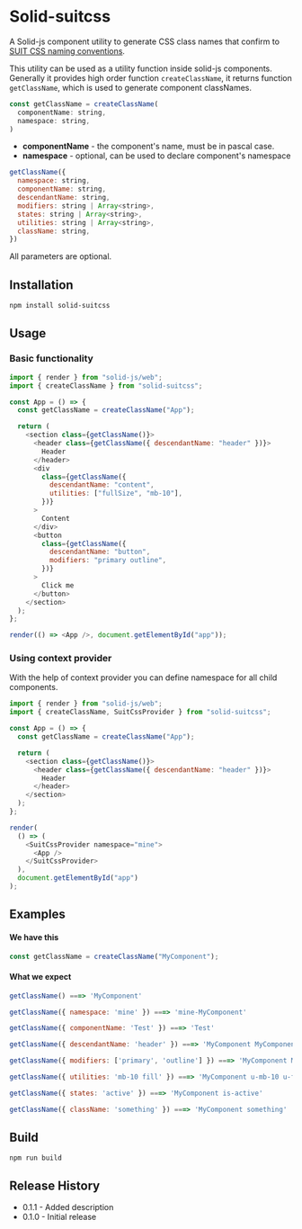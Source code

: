 # Solid-suitcss

A Solid-js component utility to generate CSS class names that confirm to [SUIT CSS naming conventions](https://github.com/suitcss/suit/blob/master/doc/naming-conventions.md).

This utility can be used as a utility function inside solid-js components. Generally it provides high order function `createClassName`, it returns function `getClassName`, which is used to generate component classNames.

```JavaScript
const getClassName = createClassName(
  componentName: string,
  namespace: string,
)
```

* __componentName__ - the component's name, must be in pascal case.
* __namespace__ - optional, can be used to declare component's namespace

```JavaScript
getClassName({
  namespace: string,
  componentName: string,
  descendantName: string,
  modifiers: string | Array<string>,
  states: string | Array<string>,
  utilities: string | Array<string>,
  className: string,
})
```

All parameters are optional.

## Installation

```
npm install solid-suitcss
```

## Usage

### Basic functionality

```JavaScript
import { render } from "solid-js/web";
import { createClassName } from "solid-suitcss";

const App = () => {
  const getClassName = createClassName("App");

  return (
    <section class={getClassName()}>
      <header class={getClassName({ descendantName: "header" })}>
        Header
      </header>
      <div
        class={getClassName({
          descendantName: "content",
          utilities: ["fullSize", "mb-10"],
        })}
      >
        Content
      </div>
      <button
        class={getClassName({
          descendantName: "button",
          modifiers: "primary outline",
        })}
      >
        Click me
      </button>
    </section>
  );
};

render(() => <App />, document.getElementById("app"));
```

### Using context provider

With the help of context provider you can define namespace for all child components.

```JavaScript
import { render } from "solid-js/web";
import { createClassName, SuitCssProvider } from "solid-suitcss";

const App = () => {
  const getClassName = createClassName("App");

  return (
    <section class={getClassName()}>
      <header class={getClassName({ descendantName: "header" })}>
        Header
      </header>
    </section>
  );
};

render(
  () => (
    <SuitCssProvider namespace="mine">
      <App />
    </SuitCssProvider>
  ),
  document.getElementById("app")
);

```

## Examples

#### We have this

```JavaScript
const getClassName = createClassName("MyComponent");
```

#### What we expect

```JavaScript
getClassName() ===> 'MyComponent'

getClassName({ namespace: 'mine' }) ===> 'mine-MyComponent'

getClassName({ componentName: 'Test' }) ===> 'Test'

getClassName({ descendantName: 'header' }) ===> 'MyComponent MyComponent-header'

getClassName({ modifiers: ['primary', 'outline'] }) ===> 'MyComponent MyComponent--primary MyComponent--outline'

getClassName({ utilities: 'mb-10 fill' }) ===> 'MyComponent u-mb-10 u-fill'

getClassName({ states: 'active' }) ===> 'MyComponent is-active'

getClassName({ className: 'something' }) ===> 'MyComponent something'
```

## Build

```
npm run build
```

## Release History

* 0.1.1 - Added description
* 0.1.0 - Initial release
